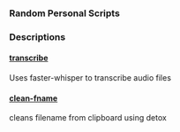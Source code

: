 ### Random Personal Scripts


### Descriptions

#### [transcribe](https://github.com/NotJoeMartinez/joes_scripts/tree/main/transcribe)
Uses faster-whisper to transcribe audio files

#### [clean-fname](https://github.com/NotJoeMartinez/joes_scripts/tree/main/clean_fname)
cleans filename from clipboard using detox
